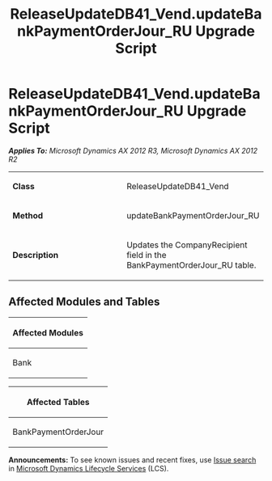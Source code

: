 ﻿---
title: ReleaseUpdateDB41_Vend.updateBankPaymentOrderJour_RU Upgrade Script
TOCTitle: ReleaseUpdateDB41_Vend.updateBankPaymentOrderJour_RU Upgrade Script
ms:assetid: c7c66ae6-2d30-35e0-0c74-84fd71f49118
ms:mtpsurl: https://msdn.microsoft.com/en-us/library/JJ719574(v=AX.60)
ms:contentKeyID: 49711141
ms.date: 05/18/2015
mtps_version: v=AX.60
---

# ReleaseUpdateDB41\_Vend.updateBankPaymentOrderJour\_RU Upgrade Script 


_**Applies To:** Microsoft Dynamics AX 2012 R3, Microsoft Dynamics AX 2012 R2_

<table>
<colgroup>
<col style="width: 50%" />
<col style="width: 50%" />
</colgroup>
<tbody>
<tr class="odd">
<td><p><strong>Class</strong></p></td>
<td><p>ReleaseUpdateDB41_Vend</p></td>
</tr>
<tr class="even">
<td><p><strong>Method</strong></p></td>
<td><p>updateBankPaymentOrderJour_RU</p></td>
</tr>
<tr class="odd">
<td><p><strong>Description</strong></p></td>
<td><p>Updates the CompanyRecipient field in the BankPaymentOrderJour_RU table.</p></td>
</tr>
</tbody>
</table>


## Affected Modules and Tables

<table>
<colgroup>
<col style="width: 100%" />
</colgroup>
<thead>
<tr class="header">
<th><p>Affected Modules</p></th>
</tr>
</thead>
<tbody>
<tr class="odd">
<td><p>Bank</p></td>
</tr>
</tbody>
</table>


<table>
<colgroup>
<col style="width: 100%" />
</colgroup>
<thead>
<tr class="header">
<th><p>Affected Tables</p></th>
</tr>
</thead>
<tbody>
<tr class="odd">
<td><p>BankPaymentOrderJour</p></td>
</tr>
</tbody>
</table>

  
**Announcements:** To see known issues and recent fixes, use [Issue search](http://go.microsoft.com/fwlink/?linkid=389258) in [Microsoft Dynamics Lifecycle Services](http://go.microsoft.com/fwlink/?linkid=306505) (LCS).

